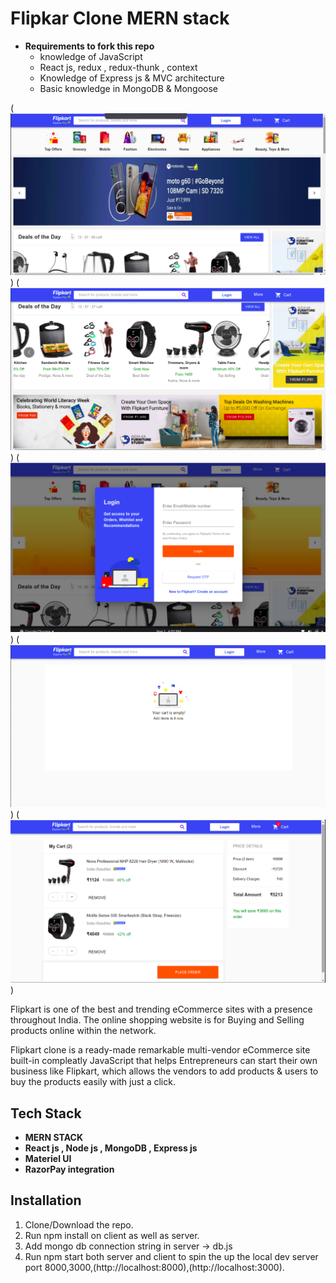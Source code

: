 # Flipkar Clone MERN stack

- **Requirements to fork this repo**
  - knowledge of JavaScript
  - React js, redux , redux-thunk , context
  - Knowledge of Express js & MVC architecture
  - Basic knowledge in MongoDB & Mongoose

(![home page](image.png))
(![main page](image-1.png))
(![login page](image-2.png))
(![cart page](image-3.png))
(![cart page](image-4.png))

Flipkart is one of the best and trending eCommerce sites with a presence throughout India. The online shopping website is for Buying and Selling products online within the network.

Flipkart clone is a ready-made remarkable multi-vendor eCommerce site built-in compleatly JavaScript that helps Entrepreneurs can start their own business like Flipkart, which allows the vendors to add products & users to buy the products easily with just a click.

## Tech Stack

- **MERN STACK**
- **React js , Node js , MongoDB , Express js**
- **Materiel UI**
- **RazorPay integration**

## Installation

1. Clone/Download the repo.
2. Run npm install on client as well as server.
3. Add mongo db connection string in server -> db.js
4. Run npm start both server and client to spin the up the local dev server port 8000,3000,(http://localhost:8000),(http://localhost:3000).

